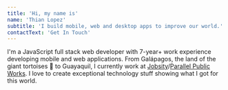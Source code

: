 ```yaml
---
title: 'Hi, my name is'
name: 'Thian Lopez'
subtitle: 'I build mobile, web and desktop apps to improve our world.'
contactText: 'Get In Touch'
---
```


I'm a JavaScript full stack web developer with 7-year+ work experience developing mobile and web applications. From Galápagos, the land of the giant tortoises 🐢 to Guayaquil, I currently work at [Jobsity](https://www.jobsity.com/)/[Parallel Public Works](https://www.parallelpublicworks.com/). I love to create exceptional technology stuff showing what I got for this world.
